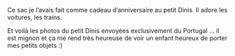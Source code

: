 Ce sac je l’avais fait comme cadeau d’anniversaire au petit Dinis. Il adore les voitures, les trains.

Et voilà les photos du petit Dinis envoyées exclusivement du Portugal … il est mignon et ça me rend très heureuse de voir un enfant heureux de porter mes petits objets :)